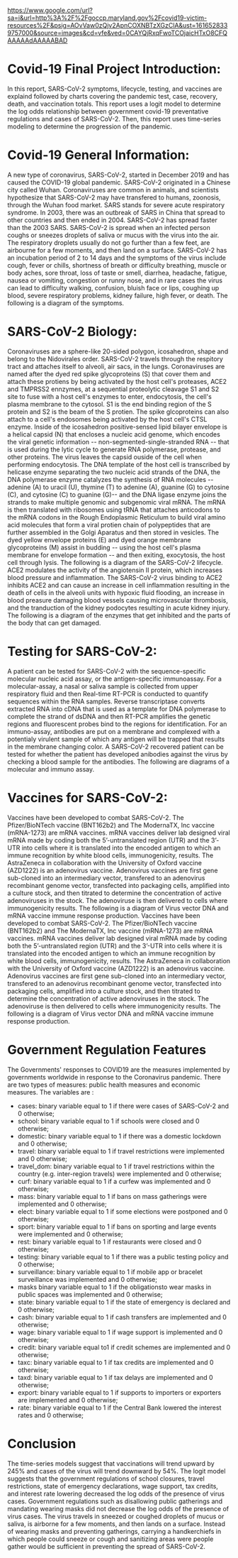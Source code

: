 https://www.google.com/url?sa=i&url=http%3A%2F%2Fgoccp.maryland.gov%2Fcovid19-victim-resources%2F&psig=AOvVaw0zQjv2ApnCOXNBTzXGzClA&ust=1616528339757000&source=images&cd=vfe&ved=0CAYQjRxqFwoTCOjaicHTxO8CFQAAAAAdAAAAABAD
# Covid-19 Final Project Introduction:
In this report, SARS-CoV-2 symptoms, lifecycle, testing, and vaccines are explaind followed by charts covering the pandemic test, case, recovery, death, and vaccination totals. This report uses a logit model to determine the log odds relationship between government covid-19 preventative regulations and cases of SARS-CoV-2. Then, this report uses time-series modeling to determine the progression of the pandemic.
# Covid-19 General Information:
A new type of coronavirus, SARS-CoV-2, started in December 2019 and has caused the COVID-19 global pandemic. SARS-CoV-2 originated in a Chinese city called Wuhan. Coronaviruses are common in animals, and scientists hypothesize that SARS-CoV-2 may have transfered to humans, zoonosis, through the Wuhan food market. SARS stands for severe acute respiratory syndrome. In 2003, there was an outbreak of SARS in China that spread to other countries and then ended in 2004. SARS-CoV-2 has spread faster than the 2003 SARS. SARS-CoV-2 is spread when an infected person coughs or sneezes droplets of saliva or mucus with the virus into the air. The respiratory droplets usually do not go further than a few feet, are airbourne for a few moments, and then land on a surface. SARS-CoV-2 has an incubation period of 2 to 14 days and the symptoms of the virus include cough, fever or chills, shortness of breath or difficulty breathing, muscle or body aches, sore throat, loss of taste or smell, diarrhea, headache, fatigue, nausea or vomiting, congestion or runny nose, and in rare cases the virus can lead to difficulty walking, confusion, bluish face or lips, coughing up blood, severe respiratory problems, kidney failure, high fever, or death. The following is a diagram of the symptoms.
# SARS-CoV-2 Biology:
Coronaviruses are a sphere-like 20-sided polygon, icosahedron, shape and belong to the Nidovirales order. SARS-CoV-2 travels through the respitory tract and attaches itself to alveoli, air sacs, in the lungs. Coronaviruses are named after the dyed red spike glycoproteins (S) that cover them and attach these protiens by being activated by the host cell's proteases, ACE2 and TMPRSS2 ennzymes, at a sequential proteolytic cleavage S1 and S2 site to fuse with a host cell's enzymes to enter, endocytosis, the cell's plasma membrane to the cytosol. S1 is the end binding region of the S protein and S2 is the beam of the S protien. The spike glcoproteins can also attach to a cell's endosomes being activated by the host cell's CTSL enzyme. Inside of the icosahedron positive-sensed lipid bilayer envelope is a helical capsid (N) that encloses a nucleic acid genome, which encodes the viral genetic information -- non-segmented-single-stranded RNA -- that is used during the lytic cycle to generate RNA polymerase, protease, and other proteins. The virus leaves the capsid ouside of the cell when performing endocytosis. The DNA template of the host cell is transcribed by helicase enzyme separating the two nucleic acid strands of the DNA, the DNA polymerase enzyme catalyzes the synthesis of RNA molecules -- adenine (A) to uracil (U), thymine (T) to adenine (A), guanine (G) to cytosine (C), and cytosine (C) to guanine (G)-- and the DNA ligase enzyme joins the strands to make multiple genomic and subgenomic viral mRNA. The mRNA is then translated with ribosomes using tRNA that attaches anticodons to the mRNA codons in the Rough Endoplasmic Reticulum to build viral amino acid molecules that form a viral protien chain of polypeptides that are further assembled in the Golgi Aparatus and then stored in vesicles. The dyed yellow envelope proteins (E) and dyed orange membrane glycoproteins (M) assist in budding -- using the host cell's plasma membrane for envelope formation -- and then exiting, exocytosis, the host cell through lysis. The following is a diagram of the SARS-CoV-2 lifecycle.
ACE2 modulates the activity of the angiotensin II protein, which increases blood pressure and inflammation. The SARS-CoV-2 virus binding to ACE2 inhibits ACE2 and can cause an increase in cell inflammation resulting in the death of cells in the alveoli units with hypoxic fluid flooding, an increase in blood preasure damaging blood vessels causing microvascular thrombosis, and the tranduction of the kidney podocytes resulting in acute kidney injury. The following is a diagram of the enzymes that get inhibited and the parts of the body that can get damaged.
# Testing for SARS-CoV-2:
A patient can be tested for SARS-CoV-2 with the sequence-specific molecular nucleic acid assay, or the antigen-specific immunoassay. For a molecular-assay, a nasal or saliva sample is collected from upper respiratory fluid and then Real-time RT-PCR is conducted to quantify sequences within the RNA samples. Reverse transcriptase converts extracted RNA into cDNA that is used as a template for DNA polymerase to complete the strand of dsDNA and then RT-PCR amplifies the genetic regions and fluorescent probes bind to the regions for identification. For an immuno-assay, antibodies are put on a membrane and complexed with a potentialy virulent sample of which any antigen will be trapped that results in the membrane changing color. A SARS-CoV-2 recovered patient can be tested for whether the patient has developed anibodies against the virus by checking a blood sample for the antibodies. The following are diagrams of a molecular and immuno assay.
# Vaccines for SARS-CoV-2:
Vaccines have been developed to combat SARS-CoV-2. The Pfizer/BioNTech vaccine (BNT162b2) and The ModernaTX, Inc vaccine (mRNA-1273) are mRNA vaccines. mRNA vaccines deliver lab designed viral mRNA made by coding both the 5’-untranslated region (UTR) and the 3’-UTR into cells where it is translated into the encoded antigen to which an immune recognition by white blood cells, immunogenicity, results. The AstraZeneca in collaboration with the University of Oxford vaccine (AZD1222) is an adenovirus vaccine. Adenovirus vaccines are first gene sub-cloned into an intermediary vector, transfered to an adenovirus recombinant genome vector, transfected into packaging cells, amplified into a culture stock, and then titrated to determine the concentration of active adenoviruses in the stock. The adenoviruse is then delivered to cells where immunogenicity results. The following is a diagram of Virus vector DNA and mRNA vaccine immune response production.
Vaccines have been developed to combat SARS-CoV-2. The Pfizer/BioNTech vaccine (BNT162b2) and The ModernaTX, Inc vaccine (mRNA-1273) are mRNA vaccines. mRNA vaccines deliver lab designed viral mRNA made by coding both the 5’-untranslated region (UTR) and the 3’-UTR into cells where it is translated into the encoded antigen to which an immune recognition by white blood cells, immunogenicity, results. The AstraZeneca in collaboration with the University of Oxford vaccine (AZD1222) is an adenovirus vaccine. Adenovirus vaccines are first gene sub-cloned into an intermediary vector, transfered to an adenovirus recombinant genome vector, transfected into packaging cells, amplified into a culture stock, and then titrated to determine the concentration of active adenoviruses in the stock. The adenoviruse is then delivered to cells where immunogenicity results. The following is a diagram of Virus vector DNA and mRNA vaccine immune response production.
# Government Regulation Features
The Governments' responses to COVID19 are the measures implemented by governments worldwide in response to the Coronavirus pandemic. There are two types of measures: public health measures and economic measures.
The variables are :

- cases: binary variable equal to 1 if there were cases of SARS-CoV-2 and 0 otherwise;
- school: binary variable equal to 1 if schools were closed and 0 otherwise;
- domestic: binary variable equal to 1 if there was a domestic lockdown and 0 otherwise;
- travel: binary variable equal to 1 if travel restrictions were implemented and 0 otherwise;
- travel_dom: binary variable equal to 1 if travel restrictions within the country (e.g. inter-region travels) were implemented and 0 otherwise;
- curf: binary variable equal to 1 if a curfew was implemented and 0 otherwise;
- mass: binary variable equal to 1 if bans on mass gatherings were implemented and 0 otherwise;
- elect: binary variable equal to 1 if some elections were postponed and 0 otherwise;
- sport: binary variable equal to 1 if bans on sporting and large events were implemented and 0 otherwise;
- rest: binary variable equal to 1 if restaurants were closed and 0 otherwise;
- testing: binary variable equal to 1 if there was a public testing policy and 0 otherwise;
- surveillance: binary variable equal to 1 if mobile app or bracelet surveillance was implemented and 0 otherwise;
- masks binary variable equal to 1 if the obligationsto wear masks in public spaces was implemented and 0 otherwise;
- state: binary variable equal to 1 if the state of emergency is declared and 0 otherwise;
- cash: binary variable equal to 1 if cash transfers are implemented and 0 otherwise;
- wage: binary variable equal to 1 if wage support is implemented and 0 otherwise;
- credit: binary variable equal to1 if credit schemes are implemented and 0 otherwise;
- taxc: binary variable equal to 1 if tax credits are implemented and 0 otherwise;
- taxd: binary variable equal to 1 if tax delays are implemented and 0 otherwise;
- export: binary variable equal to 1 if supports to importers or exporters are implemented and 0 otherwise;
- rate: binary variable equal to 1 if the Central Bank lowered the interest rates and 0 otherwise;
# Conclusion
The time-series models suggest that vaccinations will trend upward by 245% and cases of the virus will trend downward by 54%. The logit model suggests that the government regulations of school closures, travel restrictions, state of emergency declarations, wage support, tax credits, and interest rate lowering decreased the log odds of the presence of virus cases. Government regulations such as disallowing public gatherings and mandating wearing masks did not decrease the log odds of the presence of virus cases. The virus travels in sneezed or coughed droplets of mucus or saliva, is airborne for a few moments, and then lands on a surface. Instead of wearing masks and preventing gatherings, carrying a handkerchiefs in which people could sneeze or cough and sanitizing areas were people gather would be sufficient in preventing the spread of SARS-CoV-2.
